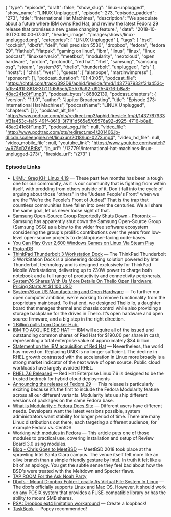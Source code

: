{
  "type": "episode",
  "draft": false,
  "show_slug": "linux-unplugged",
  "show_name": "LINUX Unplugged",
  "episode": 273,
  "episode_padded": "273",
  "title": "International Hat Machines",
  "description": "We speculate about a future where IBM owns Red Hat, and review the latest Fedora 29 release that promises a new game changing feature.",
  "date": "2018-10-30T20:30:00-07:00",
  "header_image": "/images/shows/linux-unplugged.png",
  "categories": [
    "LINUX Unplugged"
  ],
  "tags": [
    "bsd",
    "cockpit",
    "dbxfs",
    "dell",
    "dell precision 5530",
    "dropbox",
    "fedora",
    "fedora 29",
    "flathub",
    "flatpak",
    "gaming on linux",
    "ibm",
    "linus",
    "linux",
    "linux podcast",
    "linuxserver.io",
    "meetbsd",
    "modularity",
    "nextcloud",
    "open hardware",
    "proton",
    "protondb",
    "red hat",
    "rhel",
    "samsung",
    "samsung osg",
    "steam",
    "system76",
    "thelio",
    "thunderbolt",
    "unplugged",
    "zfs"
  ],
  "hosts": [
    "chris",
    "wes"
  ],
  "guests": [
    "alanpope",
    "martinwimpress"
  ],
  "sponsors": [],
  "podcast_duration": "01:43:05",
  "podcast_file": "https://chtbl.com/track/392D9/aphid.fireside.fm/d/1437767933/f31a453c-fa15-491f-8618-3f71f1d565e5/05576a92-d925-4716-b8a8-48ac241c8ff1.mp3",
  "podcast_bytes": 86802139,
  "podcast_chapters": {
    "version": "1.1.0",
    "author": "Jupiter Broadcasting",
    "title": "Episode 273: International Hat Machines",
    "podcastName": "LINUX Unplugged",
    "chapters": []
  },
  "podcast_alt_file": "http://www.podtrac.com/pts/redirect.mp3/aphid.fireside.fm/d/1437767933/f31a453c-fa15-491f-8618-3f71f1d565e5/05576a92-d925-4716-b8a8-48ac241c8ff1.mp3",
  "podcast_ogg_file": null,
  "video_file": "http://www.podtrac.com/pts/redirect.mp4/201406.jb-dl.cdn.scaleengine.net/linuxun/2018/lup-0273.mp4",
  "video_hd_file": null,
  "video_mobile_file": null,
  "youtube_link": "https://www.youtube.com/watch?v=9Z5cDZABtBs",
  "jb_url": "/127791/international-hat-machines-linux-unplugged-273/",
  "fireside_url": "/273"
}


### Episode Links

  * [LKML: Greg KH: Linux 4.19](https://lkml.org/lkml/2018/10/22/184 "LKML: Greg KH: Linux 4.19") — These past few months has been a tough one for our community, as it is our community that is fighting from within itself, with prodding from others outside of it. Don't fall into the cycle of arguing about those "others" in the "Judean People's Front" when we are the "We're the People's Front of Judea!" That is the trap that countless communities have fallen into over the centuries. We all share the same goal, let us never loose sight of that.
  * [Samsung Open-Source Group Reportedly Shuts Down - Phoronix](https://www.phoronix.com/scan.php?page=news_item&px=Samsung-Open-Source-Closes "Samsung Open-Source Group Reportedly Shuts Down - Phoronix") — Samsung has apparently shut down the Samsung Open-Source Group (Samsung OSG) as a blow to the wider free software ecosystem considering the group's prolific contributions over the years from low-level open-source projects to desktop/user-facing code-bases. 
  * [You Can Play Over 2,600 Windows Games on Linux Via Steam Play](https://www.tomshardware.com/news/play-windows-games-linux-steam-play,37990.html "You Can Play Over 2,600 Windows Games on Linux Via Steam Play")
  * [ProtonDB](https://www.protondb.com/news "ProtonDB")
  * [ThinkPad Thunderbolt 3 Workstation Dock](https://www.lenovo.com/us/en/accessories-and-monitors/docking/universal-cable-docks-usb/Thunderbolt-230W-dock-US/p/40AN0230US "ThinkPad Thunderbolt 3 Workstation Dock") — The ThinkPad Thunderbolt 3 WorkStation Dock is a pioneering docking solution powered by Intel Thunderbolt technology and is designed exclusively for ThinkPad Mobile Workstations, delivering up to 230W power to charge both notebook and a full range of productivity and connectivity peripherals. 
  * [System76 Shares With Us More Details On Thelio Open Hardware, Pricing Starts At $1,100 USD](https://www.phoronix.com/scan.php?page=article&item=system76-thelio-early&num=1 "System76 Shares With Us More Details On Thelio Open Hardware, Pricing Starts At $1,100 USD")
  * [System76 on US Manufacturing and Open Hardware](https://blog.system76.com/post/179592732883/system76-on-us-manufacturing-and-open-hardware "System76 on US Manufacturing and Open Hardware") — To further our open computer ambition, we’re working to remove functionality from the proprietary mainboard. To that end, we designed Thelio Io, a daughter board that manages thermal and chassis control while also providing a storage backplane for the drives in Thelio. It’s open hardware and open source firmware, and a big step in the right direction. 
  * [1 Billion pulls from Docker Hub.](https://blog.linuxserver.io/2018/10/30/1-billion/ "1 Billion pulls from Docker Hub.")
  * [IBM TO ACQUIRE RED HAT](https://www.redhat.com/en/about/press-releases/ibm-acquire-red-hat-completely-changing-cloud-landscape-and-becoming-worlds-1-hybrid-cloud-provider?intcmp=701f2000000RWK2AAO "IBM TO ACQUIRE RED HAT") — IBM will acquire all of the issued and outstanding common shares of Red Hat for $190.00 per share in cash, representing a total enterprise value of approximately $34 billion.
  * [Statement on the IBM acquisition of Red Hat](https://blog.ubuntu.com/2018/10/30/statement-on-ibm-acquisition-of-red-hat "Statement on the IBM acquisition of Red Hat") — Nevertheless, the world has moved on. Replacing UNIX is no longer sufficient. The decline in RHEL growth contrasted with the acceleration in Linux more broadly is a strong market indicator of the next wave of open source. Public cloud workloads have largely avoided RHEL. 
  * [RHEL 7.6 Released](https://www.redhat.com/en/about/press-releases/red-hat-refines-hybrid-cloud-innovation-latest-version-world%E2%80%99s-leading-enterprise-linux-platform "RHEL 7.6 Released") — Red Hat Enterprise Linux 7.6 is designed to be the trusted bedrock for hybrid cloud deployments
  * [Announcing the release of Fedora 29](https://fedoramagazine.org/announcing-fedora-29/ "Announcing the release of Fedora 29") — This release is particularly exciting because it’s the first to include the Fedora Modularity feature across all our different variants. Modularity lets us ship different versions of packages on the same Fedora base. 
  * [What is Modularity :: Fedora Docs Site](https://docs.fedoraproject.org/en-US/modularity/ "What is Modularity :: Fedora Docs Site") — Different users have different needs. Developers want the latest versions possible, system administrators want stability for longer period of time. There are many Linux distributions out there, each targeting a different audience, for example Fedora vs. CentOS.
  * [Working with modules in Fedora](https://fedoramagazine.org/working-modules-fedora-28/ "Working with modules in Fedora") — This article puts one of those modules to practical use, covering installation and setup of Review Board 3.0 using modules.
  * [Blog - Chris Goes to MeetBSD](https://linuxunplugged.com/articles/meetbsd2018 "Blog - Chris Goes to MeetBSD") — MeetBSD 2018 took place at the sprawling Intel Santa Clara campus. The venue itself felt more like an olive branch than a simple friendly gesture by Intel. In truth it felt like a bit of an apology. You get the subtle sense they feel bad about how the BSD's were treated with the Meltdown and Specter flaws.
  * [TAP ROOM For the Ask Noah Party](http://tamaracktaproom.com/ "TAP ROOM For the Ask Noah Party")
  * [Dbxfs - Mount Dropbox Folder Locally As Virtual File System In Linux](https://www.ostechnix.com/dbxfs-mount-dropbox-folder-locally-as-virtual-file-system-in-linux/ "Dbxfs - Mount Dropbox Folder Locally As Virtual File System In Linux") — The dbxfs officially supports Linux and Mac OS. However, it should work on any POSIX system that provides a FUSE-compatible library or has the ability to mount SMB shares.
  * [PSA: Dropbox ext4 limitation workaround](https://www.reddit.com/r/linux/comments/9siamu/psa_dropbox_ext4_limitation_workaround/e8p1mll/ "PSA: Dropbox ext4 limitation workaround") — Create a loopback!
  * [TaskBook](https://github.com/klauscfhq/taskbook "TaskBook") — Popey recommended! 


